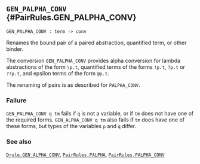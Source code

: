 ## `GEN_PALPHA_CONV` {#PairRules.GEN_PALPHA_CONV}


```
GEN_PALPHA_CONV : term -> conv
```



Renames the bound pair of a paired abstraction, quantified term,
or other binder.


The conversion `GEN_PALPHA_CONV` provides alpha conversion for lambda
abstractions of the form `\p.t`, quantified terms of the forms `!p.t`,
`?p.t` or `?!p.t`, and epsilon terms of the form `@p.t`.

The renaming of pairs is as described for `PALPHA_CONV`.

### Failure

`GEN_PALPHA_CONV q tm` fails if `q` is not a variable,
or if `tm` does not have one of the required forms.
`GEN_ALPHA_CONV q tm` also fails if `tm` does have one of these forms,
but types of the variables `p` and `q` differ.

### See also

[`Drule.GEN_ALPHA_CONV`](#Drule.GEN_ALPHA_CONV), [`PairRules.PALPHA`](#PairRules.PALPHA), [`PairRules.PALPHA_CONV`](#PairRules.PALPHA_CONV)

